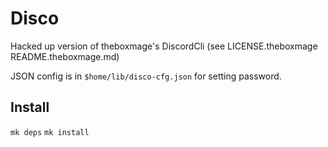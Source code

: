 # Disco

Hacked up version of theboxmage's DiscordCli (see LICENSE.theboxmage README.theboxmage.md)

JSON config is in `$home/lib/disco-cfg.json` for setting password.

## Install

`mk deps`
`mk install`

